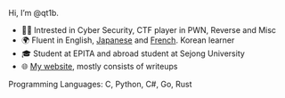 Hi, I’m @qt1b.

- 👨‍💻 Intrested in Cyber Security, CTF player in PWN, Reverse and Misc
- 🌍 Fluent in English, [Japanese](README.ja.md) and [French](README.fr.md). Korean learner
- 🎓 Student at EPITA and abroad student at Sejong University
- 🌐️ [My website](https://qt1b.github.io), mostly consists of writeups

Programming Languages: C, Python, C#, Go, Rust

<!-- 
  transparent looks good on both color themes 
  &size_weight=0.5&count_weight=0.5
-->
<!-- lacks content
![Most Used Languages](https://github-readme-stats.vercel.app/api/top-langs/?username=qt1b&layout=compact&theme=transparent&exclude_repo=Unity-Zelion,dotfiles,qt1b.github.io&hide=shaderlab,hlsl)
-->
